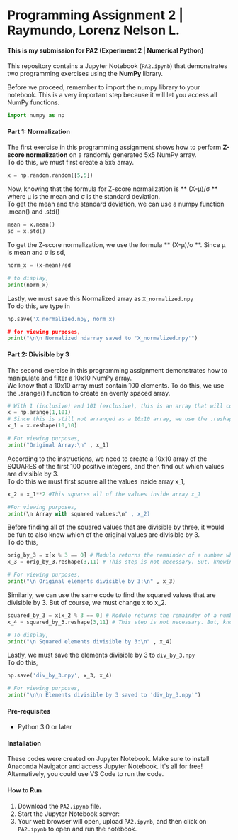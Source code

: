 # Programming Assignment 2 | Raymundo, Lorenz Nelson L.
#### This is my submission for PA2 (Experiment 2 | Numerical Python)
This repository contains a Jupyter Notebook (`PA2.ipynb`) that demonstrates two programming exercises using the **NumPy** library.

Before we proceed, remember to import the numpy library to your notebook. This is a very important step because it will let you access all NumPy functions.
```Python
import numpy as np
```
#### Part 1: Normalization

The first exercise in this programming assignment shows how to perform **Z-score normalization** on a randomly generated 5x5 NumPy array.\
To do this, we must first create a 5x5 array.
```Python
x = np.random.random([5,5])
```
Now, knowing that the formula for Z-score normalization is ** (X-μ)/σ ** where μ is the mean and σ is the standard deviation.\
To get the mean and the standard deviation, we can use a numpy function .mean() and .std()
```Python
mean = x.mean()
sd = x.std()
```
To get the Z-score normalization, we use the formula ** (X-μ)/σ **. Since μ is mean and σ is sd,
```Python
norm_x = (x-mean)/sd

# to display,
print(norm_x)
```
Lastly, we must save this Normalized array as `X_normalized.npy`\
To do this, we type in 
```Python
np.save('X_normalized.npy, norm_x)

# for viewing purposes,
print("\n\n Normalized ndarray saved to 'X_normalized.npy'")
```

#### Part 2: Divisible by 3

The second exercise in this programming assignment demonstrates how to manipulate and filter a 10x10 NumPy array.\
We know that a 10x10 array must contain 100 elements. To do this, we use the .arange() function to create an evenly spaced array.
```Python
# With 1 (inclusive) and 101 (exclusive), this is an array that will contain values 1 to 100.
x = np.arange(1,101)
# Since this is still not arranged as a 10x10 array, we use the .reshape() function
x_1 = x.reshape(10,10)

# For viewing purposes,
print("Original Array:\n" , x_1)
```
According to the instructions, we need to create a 10x10 array of the SQUARES of the first 100 positive integers, and then find out which values are divisible by 3. \
To do this we must first square all the values inside array x_1,
```Python
x_2 = x_1**2 #This squares all of the values inside array x_1

#For viewing purposes,
print(\n Array with squared values:\n" , x_2)
```
Before finding all of the squared values that are divisible by three, it would be fun to also know which of the original values are divisible by 3.\
To do this, 
```Python
orig_by_3 = x[x % 3 == 0] # Modulo returns the remainder of a number when divided by a certain number x (in this case, 3). If the remainder is zero, then it means that the number is divisible by 3.
x_3 = orig_by_3.reshape(3,11) # This step is not necessary. But, knowing that from 1 to 100, there are 33 numbers that are divisible by 3. We can reshape the array to a 3x11 array to make it look more presentable

# For viewing purposes,
print("\n Original elements divisible by 3:\n" , x_3)
```

Similarly, we can use the same code to find the squared values that are divisible by 3. But of course, we must change x to x_2.
```Python
squared_by_3 = x[x_2 % 3 == 0] # Modulo returns the remainder of a number when divided by a certain number x (in this case, 3). If the remainder is zero, then it means that the number is divisible by 3.
x_4 = squared_by_3.reshape(3,11) # This step is not necessary. But, knowing that from 1 to 100, there are 33 numbers that are divisible by 3, then, there should still be 33 numbers that are divisible by 3 when squared

# To display,
print("\n Squared elements divisible by 3:\n" , x_4)
```
Lastly, we must save the elements divisible by 3 to `div_by_3.npy`\
To do this,
```Python
np.save('div_by_3.npy', x_3, x_4)

# For viewing purposes,
print("\n\n Elements divisible by 3 saved to 'div_by_3.npy'")
```

#### Pre-requisites
- Python 3.0 or later

#### Installation
These codes were created on Jupyter Notebook. Make sure to install Anaconda Navigator and access Jupyter Notebook. It's all for free! Alternatively, you could use VS Code to run the code.

#### How to Run
1.  Download the `PA2.ipynb` file.
2.  Start the Jupyter Notebook server:
3.  Your web browser will open, upload `PA2.ipynb`, and then click on `PA2.ipynb` to open and run the notebook.
